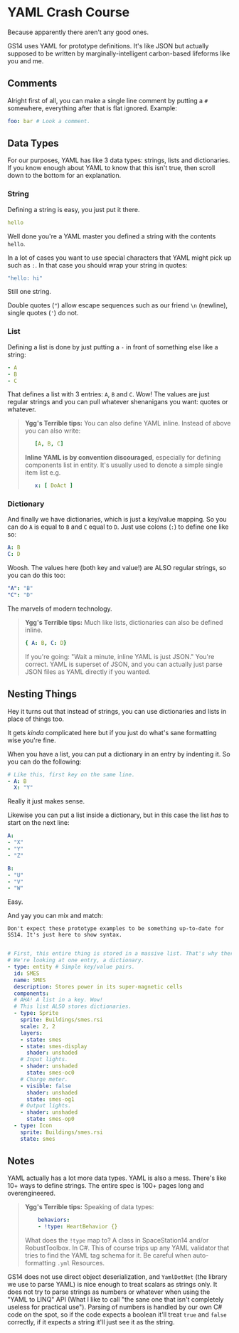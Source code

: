 # YAML Crash Course

Because apparently there aren't any good ones.

GS14 uses YAML for prototype definitions. It's like JSON but actually supposed to be written by marginally-intelligent carbon-based lifeforms like you and me.

## Comments

Alright first of all, you can make a single line comment by putting a `#` somewhere, everything after that is flat ignored. Example:

```yml
foo: bar # Look a comment.
```

## Data Types

For our purposes, YAML has like 3 data types: strings, lists and dictionaries. If you know enough about YAML to know that this isn't true, then scroll down to the bottom for an explanation.

### String

Defining a string is easy, you just put it there.

```yml
hello
```

Well done you're a YAML master you defined a string with the contents `hello`.

In a lot of cases you want to use special characters that YAML might pick up such as `:`. In that case you should wrap your string in quotes:

```yml
"hello: hi"
```

Still one string.

Double quotes (`"`) allow escape sequences such as our friend `\n` (newline), single quotes (`'`) do not.

### List

Defining a list is done by just putting a `-` in front of something else like a string:

```yml
- A
- B
- C
```

That defines a list with 3 entries: `A`, `B` and `C`. Wow!
The values are just regular strings and you can pull whatever shenanigans you want: quotes or whatever.

> **Ygg's Terrible tips:**
> You can also define YAML inline. Instead of above you can also write:
> ```yml
>    [A, B, C]
> ```
> **Inline YAML is by convention discouraged**, especially for defining components list in entity. It's usually used to denote a simple single item list e.g.
> ```yaml
>    x: [ DoAct ]
> ```


### Dictionary

And finally we have dictionaries, which is just a key/value mapping. So you can do `A` is equal to `B` and `C` equal to `D`.
Just use colons (`:`) to define one like so:

```yml
A: B
C: D
```

Woosh.
The values here (both key and value!) are ALSO regular strings, so you can do this too:

```yml
"A": "B"
"C": "D"
```

The marvels of modern technology.

> **Ygg's Terrible tips:**
> Much like lists, dictionaries can also be defined inline. 
> ```yml
> { A: B, C: D}
> ```
> If you're going: "Wait a minute, inline YAML is just JSON." You're correct. YAML is superset of JSON, and you can actually just parse JSON files as YAML directly if you wanted.

## Nesting Things

Hey it turns out that instead of strings, you can use dictionaries and lists in place of things too.

It gets *kinda* complicated here but if you just do what's sane formatting wise you're fine.

When you have a list, you can put a dictionary in an entry by indenting it. So you can do the following:

```yml
# Like this, first key on the same line.
- A: B
  X: "Y"
```

Really it just makes sense.

Likewise you can put a list inside a dictionary, but in this case the list *has* to start on the next line:

```yml
A:
- "X"
- "Y"
- "Z"

B:
- "U"
- "V"
- "W"
```

Easy.

And yay you can mix and match:

```admonish warning
Don't expect these prototype examples to be something up-to-date for SS14. It's just here to show syntax.
```

```yml

# First, this entire thing is stored in a massive list. That's why there's a -.
# We're looking at one entry, a dictionary.
- type: entity # Simple key/value pairs.
  id: SMES
  name: SMES
  description: Stores power in its super-magnetic cells
  components:
  # AHA! A list in a key. Wow!
  # This list ALSO stores dictionaries.
  - type: Sprite
    sprite: Buildings/smes.rsi
    scale: 2, 2
    layers:
    - state: smes
    - state: smes-display
      shader: unshaded
    # Input lights.
    - shader: unshaded
      state: smes-oc0
    # Charge meter.
    - visible: false
      shader: unshaded
      state: smes-og1
    # Output lights.
    - shader: unshaded
      state: smes-op0
  - type: Icon
    sprite: Buildings/smes.rsi
    state: smes
```

## Notes

YAML actually has a lot more data types. YAML is also a mess. There's like 10+ ways to define strings. The entire spec is 100+ pages long and overengineered.

> **Ygg's Terrible tips:**
> Speaking of data types:
> ```yml
>     behaviors:
>     - !type: HeartBehavior {}
> ```
> What does the `!type` map to? 
> A class in SpaceStation14 and/or RobustToolbox. 
> In C#. 
> This of course trips up any YAML validator that tries to find the YAML tag schema for it. Be careful when auto-formatting `.yml` Resources.

GS14 does not use direct object deserialization, and `YamlDotNet` (the library we use to parse YAML) is nice enough to treat scalars as strings only. It does not try to parse strings as numbers or whatever when using the "YAML to LINQ" API (What I like to call "the sane one that isn't completely useless for practical use"). Parsing of numbers is handled by our own C# code on the spot, so if the code expects a boolean it'll treat `true` and `false` correctly, if it expects a string it'll just see it as the string.
